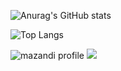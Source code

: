 ![Anurag's GitHub stats](https://github-readme-stats.vercel.app/api?username=SeoHyunHo99&show_icons=true&theme=ambient_gradient)

![Top Langs](https://github-readme-stats.vercel.app/api/top-langs/?username=SeoHyunHo99&layout=compact)

![mazandi profile](http://mazandi.herokuapp.com/api?handle={shh2849}&theme=Warm)
<img src="http://mazandi.herokuapp.com/api?handle={shh2849}&theme=warm"/>
